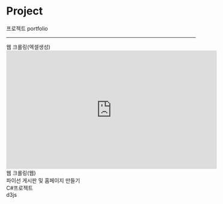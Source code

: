 # Project
프로젝트 portfolio
<hr>
웹 크롤링(엑셀생성)<br>
<iframe width="560" height="315" src="https://www.youtube.com/embed/482KpeDlhbA" title="YouTube video player" frameborder="0" allow="accelerometer; autoplay; clipboard-write; encrypted-media; gyroscope; picture-in-picture; web-share" allowfullscreen></iframe><br>
웹 크롤링(웹)<br>
파이선 게시판 및 홈페이지 만들기<br>
C#프로젝트<br>
d3js<br>


